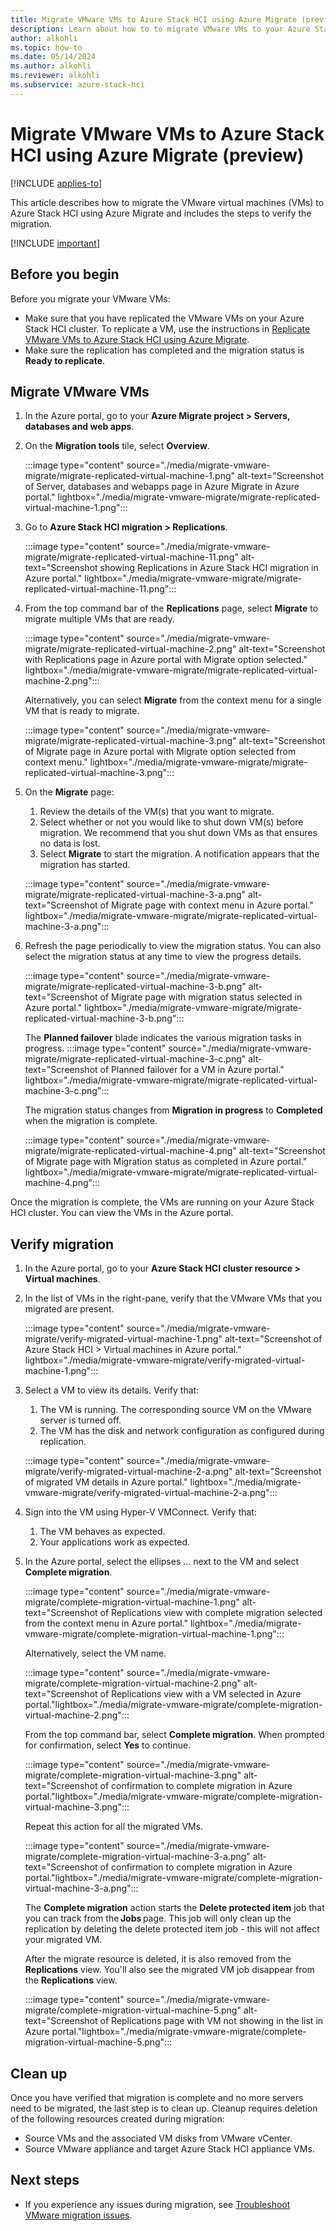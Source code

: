 ```yaml
---
title: Migrate VMware VMs to Azure Stack HCI using Azure Migrate (preview)
description: Learn about how to to migrate VMware VMs to your Azure Stack HCI cluster using Azure Migrate  (preview).
author: alkohli
ms.topic: how-to
ms.date: 05/14/2024
ms.author: alkohli
ms.reviewer: alkohli
ms.subservice: azure-stack-hci
---
```


# Migrate VMware VMs to Azure Stack HCI using Azure Migrate (preview)

[!INCLUDE [applies-to](../../includes/hci-applies-to-23h2.md)]

This article describes how to migrate the VMware virtual machines (VMs) to Azure Stack HCI using Azure Migrate and includes the steps to verify the migration.

[!INCLUDE [important](../../includes/hci-preview.md)]

## Before you begin

Before you migrate your VMware VMs:

- Make sure that you have replicated the VMware VMs on your Azure Stack HCI cluster. To replicate a VM, use the instructions in [Replicate VMware VMs to Azure Stack HCI using Azure Migrate](migrate-vmware-replicate.md).
- Make sure the replication has completed and the migration status is **Ready to replicate**.


## Migrate VMware VMs

1. In the Azure portal, go to your **Azure Migrate project > Servers, databases and web apps**.

1. On the **Migration tools** tile, select **Overview**.

    :::image type="content" source="./media/migrate-vmware-migrate/migrate-replicated-virtual-machine-1.png" alt-text="Screenshot of Server, databases and webapps page in Azure Migrate in Azure portal." lightbox="./media/migrate-vmware-migrate/migrate-replicated-virtual-machine-1.png":::

1. Go to **Azure Stack HCI migration > Replications**.

    :::image type="content" source="./media/migrate-vmware-migrate/migrate-replicated-virtual-machine-11.png" alt-text="Screenshot showing Replications in Azure Stack HCI migration in Azure portal." lightbox="./media/migrate-vmware-migrate/migrate-replicated-virtual-machine-11.png":::

1. From the top command bar of the **Replications** page, select **Migrate** to migrate multiple VMs that are ready.  

    :::image type="content" source="./media/migrate-vmware-migrate/migrate-replicated-virtual-machine-2.png" alt-text="Screenshot with Replications page in Azure portal with Migrate option selected." lightbox="./media/migrate-vmware-migrate/migrate-replicated-virtual-machine-2.png":::

    Alternatively, you can select **Migrate** from the context menu for a single VM that is ready to migrate.

    :::image type="content" source="./media/migrate-vmware-migrate/migrate-replicated-virtual-machine-3.png" alt-text="Screenshot of Migrate page in Azure portal with Migrate option selected from context menu." lightbox="./media/migrate-vmware-migrate/migrate-replicated-virtual-machine-3.png":::


1. On the **Migrate** page:
    1. Review the details of the VM(s) that you want to migrate.
    1. Select whether or not you would like to shut down VM(s) before migration. We recommend that you shut down VMs as that ensures no data is lost.
    1. Select **Migrate** to start the migration. A notification appears that the migration has started.

    :::image type="content" source="./media/migrate-vmware-migrate/migrate-replicated-virtual-machine-3-a.png" alt-text="Screenshot of Migrate page with context menu in Azure portal." lightbox="./media/migrate-vmware-migrate/migrate-replicated-virtual-machine-3-a.png":::
    
1. Refresh the page periodically to view the migration status. You can also select the migration status at any time to view the progress details.

    :::image type="content" source="./media/migrate-vmware-migrate/migrate-replicated-virtual-machine-3-b.png" alt-text="Screenshot of Migrate page with migration status selected in Azure portal." lightbox="./media/migrate-vmware-migrate/migrate-replicated-virtual-machine-3-b.png":::

    The **Planned failover** blade indicates the various migration tasks in progress.
    :::image type="content" source="./media/migrate-vmware-migrate/migrate-replicated-virtual-machine-3-c.png" alt-text="Screenshot of Planned failover for a VM in Azure portal." lightbox="./media/migrate-vmware-migrate/migrate-replicated-virtual-machine-3-c.png":::

    The migration status changes from **Migration in progress** to **Completed** when the migration is complete.

    :::image type="content" source="./media/migrate-vmware-migrate/migrate-replicated-virtual-machine-4.png" alt-text="Screenshot of Migrate page with Migration status as completed in Azure portal." lightbox="./media/migrate-vmware-migrate/migrate-replicated-virtual-machine-4.png":::

Once the migration is complete, the VMs are running on your Azure Stack HCI cluster. You can view the VMs in the Azure portal.

 
## Verify migration

1. In the Azure portal, go to your **Azure Stack HCI cluster resource > Virtual machines**.
1. In the list of VMs in the right-pane, verify that the VMware VMs that you migrated are present.

    :::image type="content" source="./media/migrate-vmware-migrate/verify-migrated-virtual-machine-1.png" alt-text="Screenshot of Azure Stack HCI > Virtual machines in Azure portal." lightbox="./media/migrate-vmware-migrate/verify-migrated-virtual-machine-1.png":::

1. Select a VM to view its details. Verify that:
    1. The VM is running. The corresponding source VM on the VMware server is turned off.
    1. The VM has the disk and network configuration as configured during replication.
  
    :::image type="content" source="./media/migrate-vmware-migrate/verify-migrated-virtual-machine-2-a.png" alt-text="Screenshot of migrated VM details in Azure portal." lightbox="./media/migrate-vmware-migrate/verify-migrated-virtual-machine-2-a.png":::

1. Sign into the VM using Hyper-V VMConnect. Verify that:
    1. The VM behaves as expected.
    1. Your applications work as expected.

1. In the Azure portal, select the ellipses ... next to the VM and select **Complete migration**.

    :::image type="content" source="./media/migrate-vmware-migrate/complete-migration-virtual-machine-1.png" alt-text="Screenshot of Replications view with complete migration selected from the context menu in Azure portal." lightbox="./media/migrate-vmware-migrate/complete-migration-virtual-machine-1.png":::

    Alternatively, select the VM name.

    :::image type="content" source="./media/migrate-vmware-migrate/complete-migration-virtual-machine-2.png" alt-text="Screenshot of Replications view with a VM selected in Azure portal."lightbox="./media/migrate-vmware-migrate/complete-migration-virtual-machine-2.png":::

    From the top command bar, select **Complete migration**. When prompted for confirmation, select **Yes** to continue. 

    :::image type="content" source="./media/migrate-vmware-migrate/complete-migration-virtual-machine-3.png" alt-text="Screenshot of confirmation to complete migration in Azure portal."lightbox="./media/migrate-vmware-migrate/complete-migration-virtual-machine-3.png":::

    Repeat this action for all the migrated VMs.

    :::image type="content" source="./media/migrate-vmware-migrate/complete-migration-virtual-machine-3-a.png" alt-text="Screenshot of confirmation to complete migration in Azure portal."lightbox="./media/migrate-vmware-migrate/complete-migration-virtual-machine-3-a.png":::

    The **Complete migration** action starts the **Delete protected item** job that you can track from the **Jobs** page. This job will only clean up the replication by deleting the delete protected item job - this will not affect your migrated VM.  
    
   <!--:::image type="content" source="./media/migrate-vmware-migrate/complete-migration-virtual-machine-4.png" alt-text="Screenshot of Jobs page with deletion job selected in Azure portal."lightbox="./media/migrate-vmware-migrate/complete-migration-virtual-machine-4.png":::-- old one-->

    After the migrate resource is deleted, it is also removed from the **Replications** view. You'll also see the migrated VM job disappear from the **Replications** view.

    :::image type="content" source="./media/migrate-vmware-migrate/complete-migration-virtual-machine-5.png" alt-text="Screenshot of Replications page with VM not showing in the list in Azure portal."lightbox="./media/migrate-vmware-migrate/complete-migration-virtual-machine-5.png":::

## Clean up

Once you have verified that migration is complete and no more servers need to be migrated, the last step is to clean up. Cleanup requires deletion of the following resources created during migration:

- Source VMs and the associated VM disks from VMware vCenter.
- Source VMware appliance and target Azure Stack HCI appliance VMs.


## Next steps

- If you experience any issues during migration, see [Troubleshoot VMware migration issues](./migrate-troubleshoot.md).

